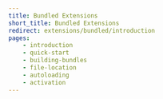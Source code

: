 ```yaml
---
title: Bundled Extensions
short_title: Bundled Extensions
redirect: extensions/bundled/introduction
pages:
    - introduction
    - quick-start
    - building-bundles
    - file-location
    - autoloading
    - activation
---
```

